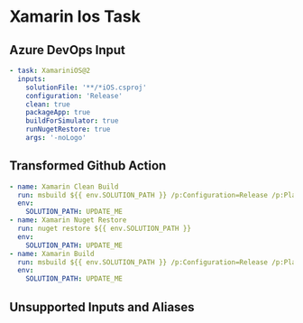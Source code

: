 # Xamarin Ios Task

## Azure DevOps Input

```yaml
- task: XamariniOS@2
  inputs:
    solutionFile: '**/*iOS.csproj'
    configuration: 'Release'
    clean: true
    packageApp: true
    buildForSimulator: true
    runNugetRestore: true
    args: '-noLogo'
```

## Transformed Github Action

```yaml
- name: Xamarin Clean Build
  run: msbuild ${{ env.SOLUTION_PATH }} /p:Configuration=Release /p:Platform=iPhoneSimulator -noLogo /t:Clean
  env:
    SOLUTION_PATH: UPDATE_ME
- name: Xamarin Nuget Restore
  run: nuget restore ${{ env.SOLUTION_PATH }}
  env:
    SOLUTION_PATH: UPDATE_ME
- name: Xamarin Build
  run: msbuild ${{ env.SOLUTION_PATH }} /p:Configuration=Release /p:Platform=iPhoneSimulator /p:BuildIpa=true -noLogo
  env:
    SOLUTION_PATH: UPDATE_ME
```

## Unsupported Inputs and Aliases
